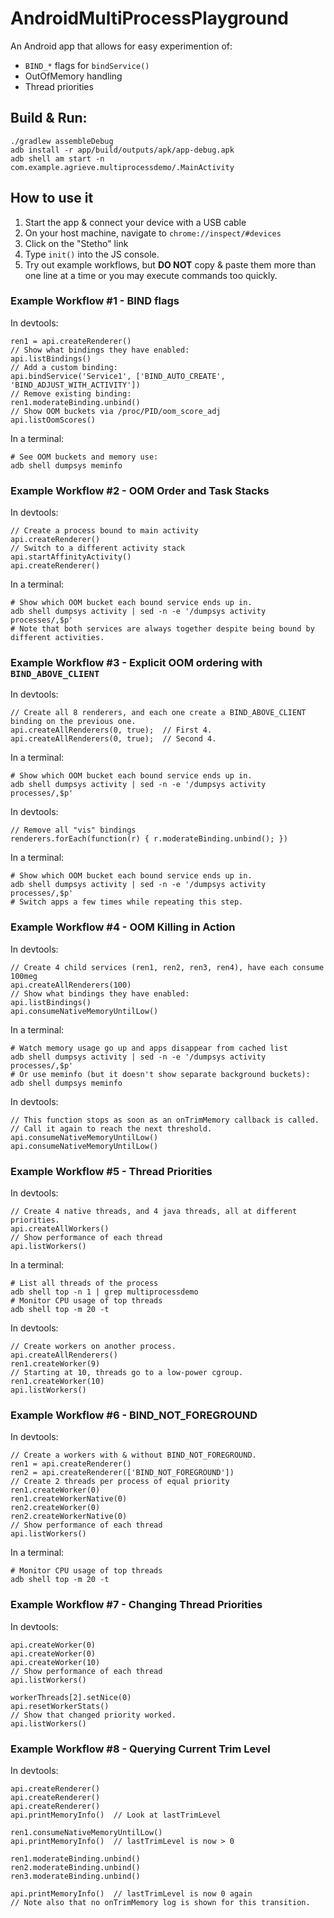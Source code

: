# AndroidMultiProcessPlayground

An Android app that allows for easy experimention of:
 * `BIND_*` flags for `bindService()`
 * OutOfMemory handling
 * Thread priorities

## Build & Run:

    ./gradlew assembleDebug
    adb install -r app/build/outputs/apk/app-debug.apk
    adb shell am start -n com.example.agrieve.multiprocessdemo/.MainActivity

## How to use it

 1. Start the app & connect your device with a USB cable
 2. On your host machine, navigate to `chrome://inspect/#devices`
 3. Click on the "Stetho" link
 4. Type `init()` into the JS console.
 5. Try out example workflows, but **DO NOT** copy & paste them more than one line at a time or you may execute commands too quickly.

### Example Workflow #1 - BIND flags

In devtools:

    ren1 = api.createRenderer()
    // Show what bindings they have enabled:
    api.listBindings()
    // Add a custom binding:
    api.bindService('Service1', ['BIND_AUTO_CREATE', 'BIND_ADJUST_WITH_ACTIVITY'])
    // Remove existing binding:
    ren1.moderateBinding.unbind()
    // Show OOM buckets via /proc/PID/oom_score_adj
    api.listOomScores()

In a terminal:

    # See OOM buckets and memory use:
    adb shell dumpsys meminfo

### Example Workflow #2 - OOM Order and Task Stacks

In devtools:

    // Create a process bound to main activity
    api.createRenderer()
    // Switch to a different activity stack
    api.startAffinityActivity()
    api.createRenderer()

In a terminal:

    # Show which OOM bucket each bound service ends up in.
    adb shell dumpsys activity | sed -n -e '/dumpsys activity processes/,$p'
    # Note that both services are always together despite being bound by different activities.

### Example Workflow #3 - Explicit OOM ordering with `BIND_ABOVE_CLIENT`

In devtools:

    // Create all 8 renderers, and each one create a BIND_ABOVE_CLIENT binding on the previous one.
    api.createAllRenderers(0, true);  // First 4.
    api.createAllRenderers(0, true);  // Second 4.

In a terminal:

    # Show which OOM bucket each bound service ends up in.
    adb shell dumpsys activity | sed -n -e '/dumpsys activity processes/,$p'

In devtools:

    // Remove all "vis" bindings
    renderers.forEach(function(r) { r.moderateBinding.unbind(); })

In a terminal:

    # Show which OOM bucket each bound service ends up in.
    adb shell dumpsys activity | sed -n -e '/dumpsys activity processes/,$p'
    # Switch apps a few times while repeating this step.

### Example Workflow #4 - OOM Killing in Action

In devtools:

    // Create 4 child services (ren1, ren2, ren3, ren4), have each consume 100meg
    api.createAllRenderers(100)
    // Show what bindings they have enabled:
    api.listBindings()
    api.consumeNativeMemoryUntilLow()

In a terminal:

    # Watch memory usage go up and apps disappear from cached list
    adb shell dumpsys activity | sed -n -e '/dumpsys activity processes/,$p'
    # Or use meminfo (but it doesn't show separate background buckets):
    adb shell dumpsys meminfo

In devtools:

    // This function stops as soon as an onTrimMemory callback is called.
    // Call it again to reach the next threshold.
    api.consumeNativeMemoryUntilLow()
    api.consumeNativeMemoryUntilLow()

### Example Workflow #5 - Thread Priorities

In devtools:

    // Create 4 native threads, and 4 java threads, all at different priorities.
    api.createAllWorkers()
    // Show performance of each thread
    api.listWorkers()

In a terminal:

    # List all threads of the process
    adb shell top -n 1 | grep multiprocessdemo
    # Monitor CPU usage of top threads
    adb shell top -m 20 -t

In devtools:

    // Create workers on another process.
    api.createAllRenderers()
    ren1.createWorker(9)
    // Starting at 10, threads go to a low-power cgroup.
    ren1.createWorker(10)
    api.listWorkers()

### Example Workflow #6 - BIND_NOT_FOREGROUND

In devtools:

    // Create a workers with & without BIND_NOT_FOREGROUND.
    ren1 = api.createRenderer()
    ren2 = api.createRenderer(['BIND_NOT_FOREGROUND'])
    // Create 2 threads per process of equal priority
    ren1.createWorker(0)
    ren1.createWorkerNative(0)
    ren2.createWorker(0)
    ren2.createWorkerNative(0)
    // Show performance of each thread
    api.listWorkers()

In a terminal:

    # Monitor CPU usage of top threads
    adb shell top -m 20 -t

### Example Workflow #7 - Changing Thread Priorities

In devtools:

    api.createWorker(0)
    api.createWorker(0)
    api.createWorker(10)
    // Show performance of each thread
    api.listWorkers()

    workerThreads[2].setNice(0)
    api.resetWorkerStats()
    // Show that changed priority worked.
    api.listWorkers()

### Example Workflow #8 - Querying Current Trim Level

In devtools:

    api.createRenderer()
    api.createRenderer()
    api.createRenderer()
    api.printMemoryInfo()  // Look at lastTrimLevel

    ren1.consumeNativeMemoryUntilLow()
    api.printMemoryInfo()  // lastTrimLevel is now > 0

    ren1.moderateBinding.unbind()
    ren2.moderateBinding.unbind()
    ren3.moderateBinding.unbind()

    api.printMemoryInfo()  // lastTrimLevel is now 0 again
    // Note also that no onTrimMemory log is shown for this transition.
